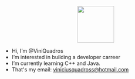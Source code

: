 <div id="header" align="center">
  <img src="[https://media.giphy.com/media/M9gbBd9nbDrOTu1Mqx/giphy.gif](https://giphy.com/embed/KEYMsj2LcXzfcTP5ii")" width="100"/>
</div>

- Hi, I’m @ViniQuadros
- I’m interested in building a developer carreer
- I’m currently learning C++ and Java.
- That's my email: viniciusquadross@hotmail.com

<!---
ViniQuadros/ViniQuadros is a ✨ special ✨ repository because its `README.md` (this file) appears on your GitHub profile.
You can click the Preview link to take a look at your changes.
--->
